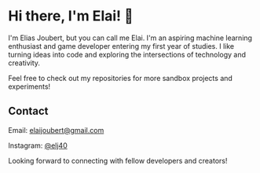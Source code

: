 # Hi there, I'm Elai! 👋

I'm Elias Joubert, but you can call me Elai. I'm an aspiring machine learning enthusiast and game developer entering my first year of studies. I like turning ideas into code and exploring the intersections of technology and creativity.

Feel free to check out my repositories for more sandbox projects and experiments!

## Contact

Email: elaijoubert@gmail.com

Instagram: [@elj40](https://www.instagram.com/elj40)

Looking forward to connecting with fellow developers and creators!
